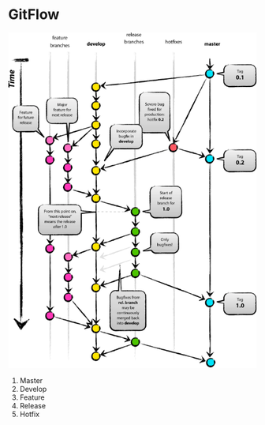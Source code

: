 # GitFlow

![](../../.gitbook/assets/tu-pian-2.png)



1. Master
2. Develop
3. Feature
4. Release
5. Hotfix

